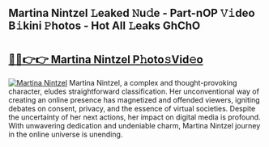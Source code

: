 ## Martina Nintzel 𝙻eaked 𝙽u𝚍e - Part-nOP 𝚅𝚒deo B𝚒kini 𝙿hotos - Hot All 𝙻eaks GhChO

# <h2><a href="http://ld4w2n7.urlbe.top/?page=Martina+Nintzel">🔗🔗👉👉 Martina Nintzel P𝚑oto𝚜Vid𝚎o</a></h2>

[![Martina Nintzel](https://i.imgur.com/eBuTRDB.gif)](http://ld4w2n7.urlbe.top/?page=Martina+Nintzel)
Martina Nintzel, a complex and thought-provoking character, eludes straightforward classification. Her unconventional way of creating an online presence has magnetized and offended viewers, igniting debates on consent, privacy, and the essence of virtual societies. Despite the uncertainty of her next actions, her impact on digital media is profound. With unwavering dedication and undeniable charm, Martina Nintzel journey in the online universe is unending.

